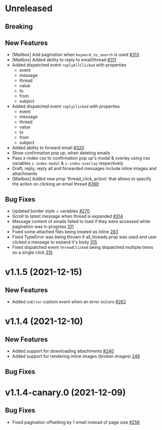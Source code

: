 # Unreleased

## Breaking

## New Features

- [Mailbox] Add pagination when `keyword_to_search` is used [#313](https://github.com/nylas/components/pull/313)
- [Mailbox] Added ability to reply to email/thread [#311](https://github.com/nylas/components/pull/311)
- Added dispatched event `replyAllClicked` with properties
  - event
  - message
  - thread
  - value
  - to
  - from
  - subject
- Added dispatched event `replyClicked` with properties
  - event
  - message
  - thread
  - value
  - to
  - from
  - subject
- Added ability to forward email [#320](https://github.com/nylas/components/pull/320)
- Show confirmation pop up, when deleting emails
- Pass z-index css to confirmation pop up's modal & overlay using css variables `z-index-modal` & `z-index-overlay` respectively
- Draft, reply, reply all and forwarded messages include inline images and attachments
- [Mailbox] Added new prop 'thread_click_action' that allows to specify the action on clicking an email thread [#369](https://github.com/nylas/components/pull/369)

## Bug Fixes

- Updated border style + variables [#270](https://github.com/nylas/components/pull/270)
- Scroll to latest message when thread is expanded [#314](https://github.com/nylas/components/pull/314)
- Message content of emails failed to load if they were accessed while pagination was in progress [311](https://github.com/nylas/components/pull/311)
- Fixed some attached files being treated as inline [283](https://github.com/nylas/components/pull/283)
- Fixed TypeError was being thrown if all_threads prop was used and user clicked a message to expand it's body [315](https://github.com/nylas/components/pull/315)
- Fixed dispatched event `threadClicked` being dispatched multiple times on a single click [315](https://github.com/nylas/components/pull/315)

# v1.1.5 (2021-12-15)

## New Features

- Added `onError` custom event when an error occurs [#262](https://github.com/nylas/components/pull/262)

# v1.1.4 (2021-12-10)

## New Features

- Added support for downloading attachments [#240](https://github.com/nylas/components/issues/240)
- Added support for rendering inline images (broken images) [249](https://github.com/nylas/components/pull/249)

## Bug Fixes

# v1.1.4-canary.0 (2021-12-09)

## Bug Fixes

- Fixed pagination offsetting by 1 email instead of page size [#256](https://github.com/nylas/components/pull/256)
